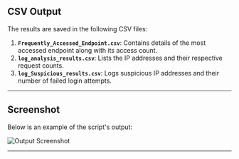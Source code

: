 ## CSV Output

The results are saved in the following CSV files:

1. **`Frequently_Accessed_Endpoint.csv`**: Contains details of the most accessed endpoint along with its access count.
2. **`log_analysis_results.csv`**: Lists the IP addresses and their respective request counts.
3. **`log_Suspicious_results.csv`**: Logs suspicious IP addresses and their number of failed login attempts.

---

## Screenshot

Below is an example of the script's output:

![Output Screenshot]([output.png)

---

